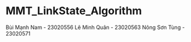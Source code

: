 # MMT_LinkState_Algorithm

Bùi Mạnh Nam - 23020556
Lê Minh Quân - 23020563
Nông Sơn Tùng - 23020571
